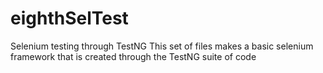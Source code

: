 # eighthSelTest
Selenium testing through TestNG
This set of files makes a basic selenium framework that is created through the TestNG suite of code
